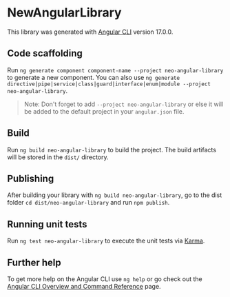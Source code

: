 # NewAngularLibrary

This library was generated with [Angular CLI](https://github.com/angular/angular-cli) version 17.0.0.

## Code scaffolding

Run `ng generate component component-name --project neo-angular-library` to generate a new component. You can also use `ng generate directive|pipe|service|class|guard|interface|enum|module --project neo-angular-library`.
> Note: Don't forget to add `--project neo-angular-library` or else it will be added to the default project in your `angular.json` file. 

## Build

Run `ng build neo-angular-library` to build the project. The build artifacts will be stored in the `dist/` directory.

## Publishing

After building your library with `ng build neo-angular-library`, go to the dist folder `cd dist/neo-angular-library` and run `npm publish`.

## Running unit tests

Run `ng test neo-angular-library` to execute the unit tests via [Karma](https://karma-runner.github.io).

## Further help

To get more help on the Angular CLI use `ng help` or go check out the [Angular CLI Overview and Command Reference](https://angular.io/cli) page.
